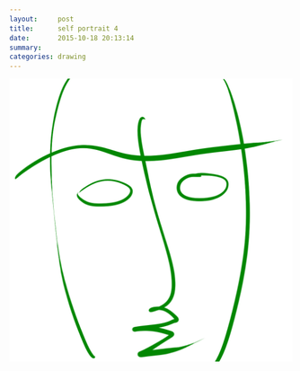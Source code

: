 ```yaml
---
layout:     post
title:      self portrait 4
date:       2015-10-18 20:13:14
summary:    
categories: drawing
---
```

![self portrait 4](/images/blog/self-portrait-4.png "I need mediation.")
